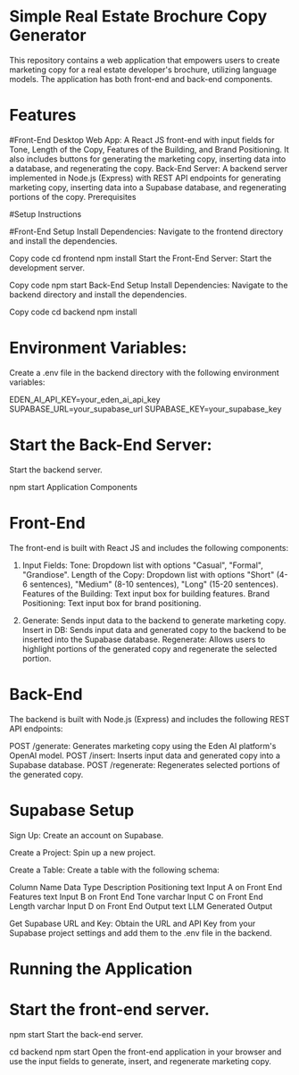 # Simple Real Estate Brochure Copy Generator


This repository contains a web application that empowers users to create marketing copy for a real estate developer's brochure, utilizing language models. The application has both front-end and back-end components.

# Features

#Front-End Desktop Web App:
A React JS front-end with input fields for Tone, Length of the Copy, Features of the Building, and Brand Positioning. It also includes buttons for generating the marketing copy, inserting data into a database, and regenerating the copy.
Back-End Server: A backend server implemented in Node.js (Express) with REST API endpoints for generating marketing copy, inserting data into a Supabase database, and regenerating portions of the copy.
Prerequisites


#Setup Instructions

#Front-End Setup
Install Dependencies: Navigate to the frontend directory and install the dependencies.

Copy code
cd frontend
npm install
Start the Front-End Server: Start the development server.


Copy code
npm start
Back-End Setup
Install Dependencies: Navigate to the backend directory and install the dependencies.


Copy code
cd backend
npm install
# Environment Variables: 
Create a .env file in the backend directory with the following environment variables:

EDEN_AI_API_KEY=your_eden_ai_api_key
SUPABASE_URL=your_supabase_url
SUPABASE_KEY=your_supabase_key


# Start the Back-End Server:
Start the backend server.

npm start
Application Components

# Front-End
The front-end is built with React JS and includes the following components:

1. Input Fields:
Tone: Dropdown list with options "Casual", "Formal", "Grandiose".
Length of the Copy: Dropdown list with options "Short" (4-6 sentences), "Medium" (8-10 sentences), "Long" (15-20 sentences).
Features of the Building: Text input box for building features.
Brand Positioning: Text input box for brand positioning.


2. Generate: Sends input data to the backend to generate marketing copy.
Insert in DB: Sends input data and generated copy to the backend to be inserted into the Supabase database.
Regenerate: Allows users to highlight portions of the generated copy and regenerate the selected portion.


# Back-End
The backend is built with Node.js (Express) and includes the following REST API endpoints:

POST /generate: Generates marketing copy using the Eden AI platform's OpenAI model.
POST /insert: Inserts input data and generated copy into a Supabase database.
POST /regenerate: Regenerates selected portions of the generated copy.



# Supabase Setup

Sign Up: Create an account on Supabase.

Create a Project: Spin up a new project.

Create a Table: Create a table with the following schema:

Column Name	Data Type	Description
Positioning	text	Input A on Front End
Features	text	Input B on Front End
Tone	varchar	Input C on Front End
Length	varchar	Input D on Front End
Output	text	LLM Generated Output

Get Supabase URL and Key: Obtain the URL and API Key from your Supabase project settings and add them to the .env file in the backend.

# Running the Application

# Start the front-end server.
npm start
Start the back-end server.

cd backend
npm start
Open the front-end application in your browser and use the input fields to generate, insert, and regenerate marketing copy.


